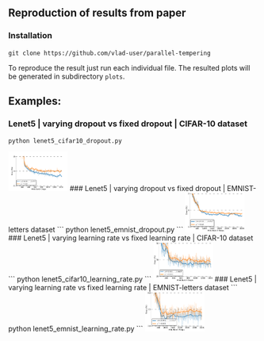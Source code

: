 ## Reproduction of results from paper

### Installation
```
git clone https://github.com/vlad-user/parallel-tempering
```

To reproduce the result just run each individual file. The resulted plots will be generated in subdirectory `plots`.

## Examples:

### Lenet5 | varying dropout vs fixed dropout | CIFAR-10 dataset
```
python lenet5_cifar10_dropout.py

```
<img src="_images/cifar-dropout.png" width="120" height="80">
### Lenet5 | varying dropout vs fixed dropout | EMNIST-letters dataset
```
python lenet5_emnist_dropout.py
```
<img src="_images/emnist-dropout.png" width="120" height="80">
### Lenet5 | varying learning rate vs fixed learning rate | CIFAR-10 dataset
```
python lenet5_cifar10_learning_rate.py
```
<img src="_images/cifar-lr.png" width="120" height="80">
### Lenet5 | varying learning rate vs fixed learning rate | EMNIST-letters dataset
```
python lenet5_emnist_learning_rate.py
```
<img src="_images/emnist-lr.png" width="120" height="80">

